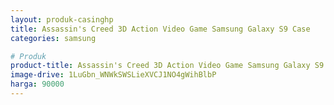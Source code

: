 ```yaml
---
layout: produk-casinghp
title: Assassin's Creed 3D Action Video Game Samsung Galaxy S9 Case
categories: samsung

# Produk
product-title: Assassin's Creed 3D Action Video Game Samsung Galaxy S9 Case
image-drive: 1LuGbn_WNWkSWSLieXVCJ1NO4gWihBlbP
harga: 90000
---
```

